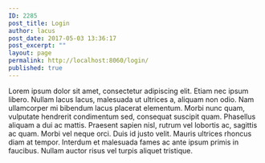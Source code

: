 ```yaml
---
ID: 2285
post_title: Login
author: lacus
post_date: 2017-05-03 13:36:17
post_excerpt: ""
layout: page
permalink: http://localhost:8060/login/
published: true
---
```

Lorem ipsum dolor sit amet, consectetur adipiscing elit. Etiam nec ipsum libero. Nullam lacus lacus, malesuada ut ultrices a, aliquam non odio. Nam ullamcorper mi bibendum lacus placerat elementum. Morbi nunc quam, vulputate hendrerit condimentum sed, consequat suscipit quam. Phasellus aliquam a dui ac mattis. Praesent sapien nisl, rutrum vel lobortis ac, sagittis ac quam. Morbi vel neque orci. Duis id justo velit. Mauris ultrices rhoncus diam at tempor. Interdum et malesuada fames ac ante ipsum primis in faucibus. Nullam auctor risus vel turpis aliquet tristique.